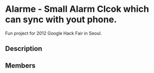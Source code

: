 Alarme - Small Alarm Clcok which can sync with yout phone.
==========================================================

Fun project for 2012 Google Hack Fair in Seoul.

Description
---------------------------------

Members
---------------------------------

